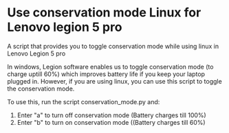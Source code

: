# Use conservation mode Linux for Lenovo legion 5 pro
A script that provides you to toggle conservation mode while using linux in Lenovo Legion 5 pro

In windows, Legion software enables us to toggle conservation mode (to charge uptill 60%) which improves battery life if you keep your laptop plugged in. However, if you are using linux, you can use this script to toggle the conservation mode.

To use this, run the script conservation_mode.py and:

1. Enter "a" to turn off conservation mode (Battery charges till 100%)
2. Enter "b" to turn on conservation mode ((Battery charges till 60%)

